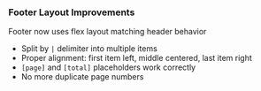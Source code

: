 ### Footer Layout Improvements

Footer now uses flex layout matching header behavior
  - Split by `|` delimiter into multiple items
  - Proper alignment: first item left, middle centered, last item right
  - `[page]` and `[total]` placeholders work correctly
  - No more duplicate page numbers
